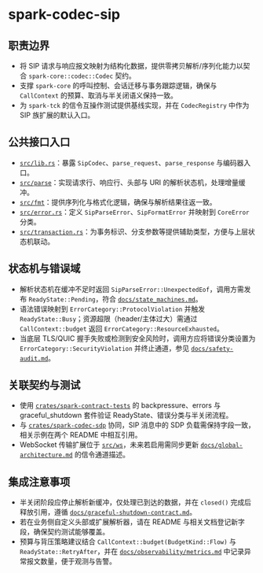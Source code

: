 # spark-codec-sip

## 职责边界
- 将 SIP 请求与响应报文映射为结构化数据，提供零拷贝解析/序列化能力以契合 `spark-core::codec::Codec` 契约。
- 支撑 `spark-core` 的呼叫控制、会话迁移与事务跟踪逻辑，确保与 `CallContext` 的预算、取消与半关闭语义保持一致。
- 为 `spark-tck` 的信令互操作测试提供基线实现，并在 `CodecRegistry` 中作为 SIP 族扩展的默认入口。

## 公共接口入口
- [`src/lib.rs`](./src/lib.rs)：暴露 `SipCodec`、`parse_request`、`parse_response` 与编码器入口。
- [`src/parse`](./src/parse)：实现请求行、响应行、头部与 URI 的解析状态机，处理增量缓冲。
- [`src/fmt`](./src/fmt)：提供序列化与格式化逻辑，确保与解析结果往返一致。
- [`src/error.rs`](./src/error.rs)：定义 `SipParseError`、`SipFormatError` 并映射到 `CoreError` 分类。
- [`src/transaction.rs`](./src/transaction.rs)：为事务标识、分支参数等提供辅助类型，方便与上层状态机联动。

## 状态机与错误域
- 解析状态机在缓冲不足时返回 `SipParseError::UnexpectedEof`，调用方需发布 `ReadyState::Pending`，符合 [`docs/state_machines.md`](../../../docs/state_machines.md)。
- 语法错误映射到 `ErrorCategory::ProtocolViolation` 并触发 `ReadyState::Busy`；资源超限（header/主体过大）需通过 `CallContext::budget` 返回 `ErrorCategory::ResourceExhausted`。
- 当底层 TLS/QUIC 握手失败或检测到安全风险时，调用方应将错误分类设置为 `ErrorCategory::SecurityViolation` 并终止通道，参见 [`docs/safety-audit.md`](../../../docs/safety-audit.md)。

## 关联契约与测试
- 使用 [`crates/spark-contract-tests`](../../spark-contract-tests) 的 backpressure、errors 与 graceful_shutdown 套件验证 ReadyState、错误分类与半关闭流程。
- 与 [`crates/spark-codec-sdp`](../spark-codec-sdp) 协同，SIP 消息中的 SDP 负载需保持字段一致，相关示例在两个 README 中相互引用。
- WebSocket 传输扩展位于 [`src/ws`](./src/ws)，未来若启用需同步更新 [`docs/global-architecture.md`](../../../docs/global-architecture.md) 的信令通道描述。

## 集成注意事项
- 半关闭阶段应停止解析新缓冲，仅处理已到达的数据，并在 `closed()` 完成后释放引用，遵循 [`docs/graceful-shutdown-contract.md`](../../../docs/graceful-shutdown-contract.md)。
- 若在业务侧自定义头部或扩展解析器，请在 README 与相关文档登记新字段，确保契约测试能够覆盖。
- 预算与背压策略建议结合 `CallContext::budget(BudgetKind::Flow)` 与 `ReadyState::RetryAfter`，并在 [`docs/observability/metrics.md`](../../../docs/observability/metrics.md) 中记录异常报文数量，便于观测与告警。

